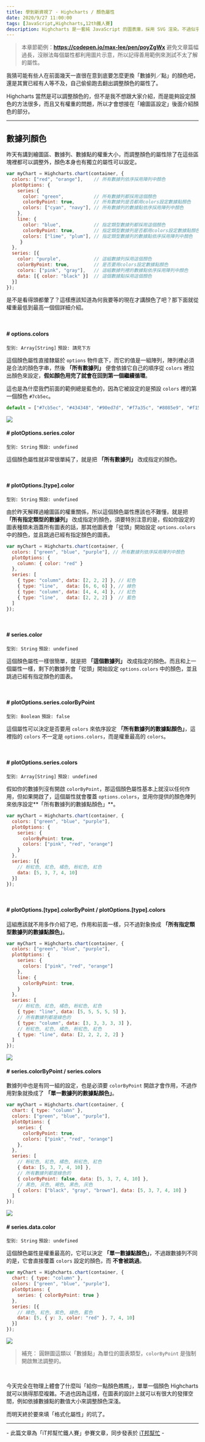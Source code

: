 ```yaml
---
title: 學到新資視了 - Highcharts / 顏色屬性
date: 2020/9/27 11:00:00
tags: [JavaScript,Highcharts,12th鐵人賽]
description: Highcharts 是一套純 JavaScript 的圖表庫，採用 SVG 渲染。不過似乎是使用人數較少的關係，國內的相關文章寥寥可數，加上官方文件的中翻文本也是較舊的版號，所以這次希望能以一個使用過 Highcharts 的開發者角度來跟各位介紹它，希望以我的使用經驗可以讓大家認識 Highcharts 的強大功能與應用，那就先來看看它的優點與特性吧！
---
```


> 本章節範例：**https://codepen.io/max-lee/pen/poyZgWx**
> 避免文章篇幅過長，沒辦法每個屬性都利用圖片示意，所以記得善用範例來測試不太了解的屬性。

我猜可能有些人在前面幾天一直很在意到底要怎麼更換「數據列／點」的顏色吧，還是其實已經有人等不及，自己偷偷跑去翻出調整顏色的屬性了。

Highcharts 當然是可以調整顏色的，但不是我不想跟大家介紹，而是能夠設定顏色的方法很多，而且又有權重的問題，所以才會想接在「繪圖區設定」後面介紹顏色的部分。

---

## 數據列顏色

昨天有講到繪圖區、數據列、數據點的權重大小，而調整顏色的屬性除了在這些區塊裡都可以調整外，顏色本身也有獨立的屬性可以設定。

```javascript
var myChart = Highcharts.chart(container, {
  colors: ["red", "orange"],    // 所有數據列依序採用陣列中顏色 
  plotOptions: {
    series:{ 
      color: "green",           // 所有數據列都採用這個顏色
      colorByPoint: true,       // 所有數據列是否都用colors設定數據點顏色
      colors: ["cyan", "navy"], // 所有數據列的數據點依序採用陣列中顏色
    },
    line: { 
      color: "blue",            // 指定類型數據列都採用這個顏色
      colorByPoint: true,       // 指定類型數據列是否都用colors設定數據點顏色
      colors: ["lime", "plum"], // 指定類型數據列的數據點依序採用陣列中顏色
     }
  },
  series: [{
    color: "purple",            // 這組數據列採用這個顏色
    colorByPoint: true,         // 是否要用colors設定數據點顏色
    colors: ["pink", "gray"],   // 這組數據列裡的數據點依序採用陣列中顏色
    data: [{ color: "black" }]  // 這個數據點採用這個顏色
  }]
});
```

是不是看得頭都暈了？這樣應該知道為何我要等的現在才講顏色了吧？那下面就從權重最低到最高一個個詳細介紹。

<br/>

#### # options.colors
`型別: Array[String]` `預設: 請見下方`

這個顏色屬性直接隸屬於 `options` 物件底下，而它的值是一組陣列，陣列裡必須是合法的顏色字串，然後 **「所有數據列」** 便會依據它自己的順序從 `colors` 裡拉出顏色來設定，**假如顏色用完了就會在回到第一個繼續循環**。

這也是為什麼我們前面的範例總是藍色的，因為它被設定的是預設 `colors` 裡的第一個顏色 `#7cb5ec`。

```javascript
default = ["#7cb5ec", "#434348", "#90ed7d", "#f7a35c", "#8085e9", "#f15c80", "#e4d354", "#2b908f", "#f45b5b", "#91e8e1"]
``` 

<img src="/img/content/highcharts-13/color.png" style="max-width: 600px;" />

<br/>

#### # plotOptions.series.color
`型別: String` `預設: undefined`

這個顏色屬性就非常很單純了，就是把 **「所有數據列」** 改成指定的顏色。

<br/>

#### # plotOptions.[type].color
`型別: String` `預設: undefined`

由於昨天解釋過繪圖區的權重關係，所以這個顏色屬性應該也不難懂，就是把 **「所有指定類型的數據列」** 改成指定的顏色，須要特別注意的是，假如你設定的圖表種類未涵蓋所有圖表的話，那其他圖表會「從頭」開始設定 `options.colors` 中的顏色，並且跳過已經有指定顏色的圖表。

```javascript
var myChart = Highcharts.chart(container, {
  colors: ["green", "blue", "purple"], // 所有數據列依序採用陣列中顏色 
  plotOptions: {
    column: { color: "red" }
  },
  series: [
    { type: "column", data: [2, 2, 2] }, // 紅色
    { type: "line",   data: [6, 6, 6] }, // 綠色
    { type: "column", data: [4, 4, 4] }, // 紅色
    { type: "line",   data: [2, 2, 2] }  // 藍色
  ]
});
```

<br/>

#### # series.color
`型別: String` `預設: undefined`

這個顏色屬性一樣很簡單，就是把 **「這個數據列」** 改成指定的顏色。而且和上一個屬性一樣，剩下的數據列會「從頭」開始設定 `options.colors` 中的顏色，並且跳過已經有指定顏色的圖表。

<br/>

#### # plotOptions.series.colorByPoint
`型別: Boolean` `預設: false`

這個屬性可以決定是否要用 `colors` 來依序設定 **「所有數據列的數據點顏色」**，這裡指的 `colors` 不一定是 `options.colors`，而是權重最高的 `colors`。

<br/>

#### # plotOptions.series.colors
`型別: Array[String]` `預設: undefined`

假如你的數據列沒有開啟 `colorByPoint`，那這個顏色屬性基本上就沒以任何作用，但如果開啟了，這個屬性就會覆蓋 `options.colors`，並用你提供的顏色陣列來依序設定**「所有數據列的數據點顏色」**。
```javascript
var myChart = Highcharts.chart(container, {
  colors: ["green", "blue", "purple"],
  plotOptions: {
    series: {
      colorByPoint: true,
      colors: ["pink", "red", "orange"]
    }
  },
  series: [{ 
    // 粉紅色, 紅色, 橘色, 粉紅色, 紅色
    data: [5, 3, 7, 4, 10] 
  }] 
});
```

<br/>

#### # plotOptions.[type].colorByPoint / plotOptions.[type].colors

這組應該就不用多作介紹了吧，作用和前面一樣，只不過對象換成 **「所有指定類型數據列的數據點顏色」**。

```javascript
var myChart = Highcharts.chart(container, {
  colors: ["green", "blue", "purple"],
  plotOptions: {
    series: {
      colors: ["pink", "red", "orange"]
    },
    line: {
      colorByPoint: true,
    }
  },
  series: [
    // 粉紅色, 紅色, 橘色, 粉紅色, 紅色
    { type: "line", data: [5, 5, 5, 5, 5] },
    // 所有數據列都是綠色的
    { type: "column", data: [3, 3, 3, 3, 3] },
    // 粉紅色, 紅色, 橘色, 粉紅色, 紅色
    { type: "line", data: [2, 2, 2, 2, 2] }
  ] 
});
```

<img src="/img/content/highcharts-13/color1.png" style="max-width: 600px;" />

<br/>

#### # series.colorByPoint / series.colors

數據列中也是有同一組的設定，也是必須要 `colorByPoint` 開啟才會作用，不過作用對象就換成了 **「單一數據列的數據點顏色」**。

```javascript
var myChart = Highcharts.chart(container, {
  chart: { type: "column" },
  colors: ["green", "blue", "purple"],
  plotOptions: {
    series: {
      colorByPoint: true,
      colors: ["pink", "red", "orange"]
    },
  },
  series: [
    // 粉紅色, 紅色, 橘色, 粉紅色, 紅色
    { data: [5, 3, 7, 4, 10] },
    // 所有數據列都是綠色的
    { colorByPoint: false, data: [5, 3, 7, 4, 10] },
    // 黑色, 灰色, 褐色, 黑色, 灰色
    { colors: ["black", "gray", "brown"], data: [5, 3, 7, 4, 10] }
  ] 
});
```

<img src="/img/content/highcharts-13/color2.png" style="max-width: 600px;" />

<br/>

#### # series.data.color
`型別: String` `預設: undefined`

這個顏色屬性是權重最高的，它可以決定 **「單一數據點顏色」**，不過跟數據列不同的是，它會直接覆蓋 `colors` 設定的顏色，而 **不會被跳過**。

```javascript
var myChart = Highcharts.chart(container, {
  chart: { type: "column" },
  colors: ["green", "blue", "purple"],
  plotOptions: {
    series: { colorByPoint: true }
  },
  series: [{ 
    // 綠色, 紅色, 紫色, 綠色, 藍色
    data: [5, { y: 3, color: "red" }, 7, 4, 10]
  }] 
});
```

<img src="/img/content/highcharts-13/color3.png" style="max-width: 600px;" />

<br/>

> 補充： 圓餅圖這類以「數據點」為單位的圖表類型，`colorByPoint` 是強制開啟無法調整的。

<br/>

今天完全在物理上體會了什麼叫「給你一點顏色瞧瞧」，單單一個顏色 Highcharts 就可以搞得那麼複雜。不過也因為這樣，在圖表的設計上就可以有很大的發揮空間，例如依據數據點的數值大小來調整顏色深淺。

而明天終於要來填「格式化屬性」的坑了。

---

\- 此篇文章為「iT邦幫忙鐵人賽」參賽文章，同步發表於 [iT邦幫忙](https://ithelp.ithome.com.tw/articles/10244723) -
